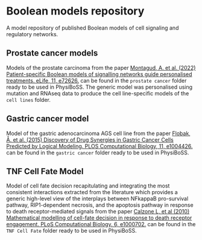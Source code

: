 # Boolean models repository
A model repository of published Boolean models of cell signaling and regulatory networks.

## Prostate cancer models
Models of the prostate carcinoma from the paper [Montagud, A. et al. (2022) Patient-specific Boolean models of signalling networks guide personalised treatments. eLife, 11, e72626.](https://doi.org/10.7554/eLife.72626) can be found in the `prostate cancer` folder ready to be used in PhysiBoSS. 
The generic model was personalised using mutation and RNAseq data to produce the cell line-specific models of the `cell lines` folder.

## Gastric cancer model
Model of the gastric adenocarcinoma AGS cell line from the paper [Flobak, Å. et al. (2015) Discovery of Drug Synergies in Gastric Cancer Cells Predicted by Logical Modeling. PLOS Computational Biology, 11, e1004426.](http://dx.plos.org/10.1371/journal.pcbi.1004426) can be found in the `gastric cancer` folder ready to be used in PhysiBoSS. 

## TNF Cell Fate Model
Model of cell fate decision recapitulating and integrating the most consistent interactions extracted from the literature which provides a generic high-level view of the interplays between NFkappaB pro-survival pathway, RIP1-dependent necrosis, and the apoptosis pathway in response to death receptor-mediated signals from the paper [Calzone L, et al (2010) Mathematical modelling of cell-fate decision in response to death receptor engagement. PLoS Computational Biology. 6, e1000702.](http://dx.plos.org/10.1371/journal.pcbi.1000702) can be found in the `TNF Cell Fate` folder ready to be used in PhysiBoSS. 

